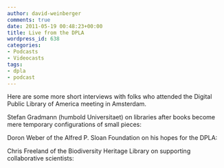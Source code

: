 ```yaml
---
author: david-weinberger
comments: true
date: 2011-05-19 00:48:23+00:00
title: Live from the DPLA
wordpress_id: 638
categories:
- Podcasts
- Videocasts
tags:
- dpla
- podcast
---
```


Here are some more short interviews with folks who attended the Digital Public Library of America meeting in Amsterdam.

Stefan Gradmann (humbold Universitaet) on libraries after books become mere temporary configurations of small pieces:



Doron Weber of the Alfred P. Sloan Foundation on his hopes for the DPLA:



Chris Freeland of the Biodiversity Heritage Library on supporting collaborative scientists:



